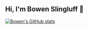 ## Hi, I'm Bowen Slingluff 👋

[![Bowen's GitHub stats](https://github-readme-stats.vercel.app/api?username=bowenslingluff&theme=radical)](https://github.com/bowenslingluff/github-readme-stats)
 

<!--
**bcslingluff/bcslingluff** is a ✨ _special_ ✨ repository because its `README.md` (this file) appears on your GitHub profile.

Here are some ideas to get you started:

- 🔭 I’m currently working on ...
- 🌱 I’m currently learning ...
- 👯 I’m looking to collaborate on ...
- 🤔 I’m looking for help with ...
- 💬 Ask me about ...
- 📫 How to reach me: ...
- 😄 Pronouns: ...
- ⚡ Fun fact: ...
-->
